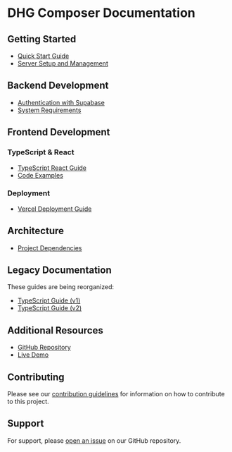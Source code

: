 # DHG Composer Documentation

## Getting Started
- [Quick Start Guide](getting-started/getting-started-guide.md)
- [Server Setup and Management](getting-started/backend_frontend_servers.md)

## Backend Development
- [Authentication with Supabase](backend/authentication/supabase-auth-guide.md)
- [System Requirements](architecture/requirements.md)

## Frontend Development
### TypeScript & React
- [TypeScript React Guide](frontend/typescript/tsx-guide.md)
- [Code Examples](frontend/typescript/examples.md)

### Deployment
- [Vercel Deployment Guide](frontend/deployment/vercel.md)

## Architecture
- [Project Dependencies](architecture/requirements.md)

## Legacy Documentation
These guides are being reorganized:
- [TypeScript Guide (v1)](tsx-guidever1.md)
- [TypeScript Guide (v2)](tsx-guidevver2.md)

## Additional Resources
- [GitHub Repository](https://github.com/yourusername/your-repo)
- [Live Demo](https://your-demo-url.com)

## Contributing
Please see our [contribution guidelines](CONTRIBUTING.md) for information on how to contribute to this project.

## Support
For support, please [open an issue](https://github.com/yourusername/your-repo/issues) on our GitHub repository. 